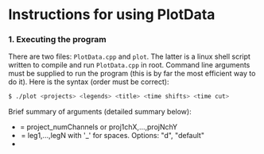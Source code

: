 # Instructions for using PlotData
### 1. Executing the program

There are two files: ```PlotData.cpp``` and `plot`. The latter is a linux shell script written to compile and run `PlotData.cpp` in root. Command line arguments must be supplied to run the program (this is by far the most efficient way to do it). Here is the syntax (order must be correct):
```sh
$ ./plot <projects> <legends> <title> <time shifts> <time cut>
```
Brief summary of arguments (detailed summary below):

- <projects> = project_numChannels or proj1chX,...,projNchY
- <legend> = leg1,...,legN with '_' for spaces. Options: "d", "default"
- <title> = any string with _ for spaces. Options: "", "d", "default"
- <time shifts> = t0 or t0,...tN
- <time cut> = tF

The only required argument is the project(s).

Examples:
```sh
$ ./plot test
$ ./plot test_3
$ ./plot test 1,2,d, default test_test
$ ./plot test ,,, d 5 10
$ ./plot test1,test3
$ ./plot test1,test2, , test_comparison
$ ./plot test1,test2 d,d title 1,2 8
```

Detailed summary of arguments:

- <projects>:  There are two different modes which are parsed differently: mode 0 and mode 1. The mode you are in is automatically detected by the program.
    - mode 0: 1 project name, number of thermometer channels to be used written like <project>_numChannels. This is 4 by default.
    - mode 1: N projects separated by commas (i.e. proj1,proj2,...). In the latter case, the channel number to be used from the project is supplied at the end of each project name. The number of projects is not specified, it is determined from the number of projects listed.
	- In either case, the program recognizes if a file attempting to be accessed does not exist. If there is ever a segfault it is probably related to file-handling.
	  
- <legend>: In either mode, the names of the legends for each channel are specified in order, separated by commas, as with the projects. If no legend is supplied, a simple autolegend will be used. Spaces cannot be used, but underscores will be parsed as spaces in the plot. "" or "default" will use the default legend text.

- <title>: title of plot. If not entered or supplied "default" or "n", a default title is created. Spaces cannot be used in the command line, so underscores are parsed as spaces.

- <time shifts>
    - mode 0: shift all times back by t0, and don't plot any negative times.
    - mode 1: shift the first project specified back by t0, and then shift all other plots back by t1,...,tN (so t0 is an absolute shift of plot 0, the rest are shifts relative to plot 0). 

- <time cut>: cut off all points with time above tF (after time shift is applied)





### 2. About the script

This is not necessary to know unless changing the shell script. Without the script ```plot```, the program must be run in root as it uses the root graphics library to plot the data. This is normally done by typing:
```sh
$ root PlotData.cpp
```
If command line arguments were to be supplied directly, the syntax would be:
```sh
$ root 'PlotData.cpp(<args>)'
```
The quotes are required (double quotes also work). This is annoying, so there is a linux shell script "plot" written to execute the program with arguments; they are parsed in PlotData.cpp. This concatenates all the arguments into a single string with all args separated by a delimiter: '!'. 





### 3. How the program works

Everything important to making the end plot (e.g. legend, title, project(s)) is stored in a `struct plot_args`. All the parsing happens in `plot_args parse_args(string arg_string)`, after which the cases of two modes are handled separately. The rest is routine gui customization and careful bookkeeping.
